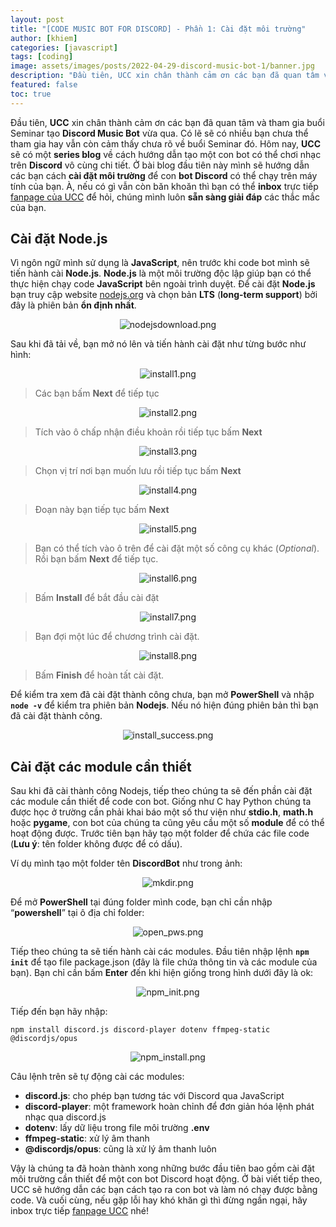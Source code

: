 ```yaml
---
layout: post
title: "[CODE MUSIC BOT FOR DISCORD] - Phần 1: Cài đặt môi trường"
author: [khiem]
categories: [javascript]
tags: [coding]
image: assets/images/posts/2022-04-29-discord-music-bot-1/banner.jpg
description: "Đầu tiên, UCC xin chân thành cảm ơn các bạn đã quan tâm và tham gia buổi Seminar tạo Discord Music Bot vừa qua. Có lẽ sẽ có nhiều bạn chưa thể tham gia hay vẫn còn cảm thấy chưa rõ về buổi Seminar đó. Hôm nay, UCC sẽ có một series blog về cách hướng dẫn tạo một con bot có thể chơi nhạc trên Discord vô cùng chi tiết. Ở bài blog đầu tiên này mình sẽ hướng dẫn các bạn cách cài đặt môi trường* để con bot Discord có thể chạy trên máy tính của bạn. À, nếu có gì vẫn còn băn khoăn thì bạn có thể inbox trực tiếp fanpage của UCC để hỏi, chúng mình luôn sẵn sàng giải đáp các thắc mắc của bạn."
featured: false
toc: true
---
```


Đầu tiên, **UCC** xin chân thành cảm ơn các bạn đã quan tâm và tham gia buổi Seminar tạo **Discord Music Bot** vừa qua. Có lẽ sẽ có nhiều bạn chưa thể tham gia hay vẫn còn cảm thấy chưa rõ về buổi Seminar đó. Hôm nay, **UCC** sẽ có một **series blog** về cách hướng dẫn tạo một con bot có thể chơi nhạc trên **Discord** vô cùng chi tiết. Ở bài blog đầu tiên này mình sẽ hướng dẫn các bạn cách **cài đặt môi trường** để con **bot Discord** có thể chạy trên máy tính của bạn. À, nếu có gì vẫn còn băn khoăn thì bạn có thể **inbox** trực tiếp [fanpage của UCC](https://www.facebook.com/USTH.Coders.Club) để hỏi, chúng mình luôn **sẵn sàng giải đáp** các thắc mắc của bạn.

## Cài đặt Node.js

Vì ngôn ngữ mình sử dụng là **JavaScript**, nên trước khi code bot mình sẽ tiến hành cài **Node.js**. **Node.js** là một môi trường độc lập giúp bạn có thể thực hiện chạy code **JavaScript** bên ngoài trình duyệt. Để cài đặt **Node.js** bạn truy cập website [nodejs.org](http://nodejs.org) và chọn bản **LTS** (**long-term support**) bởi đây là phiên bản **ổn định nhất**.

<p style="text-align: center;"><img src="/assets/images/posts/2022-04-29-discord-music-bot-1/nodejsdownload.png" alt="nodejsdownload.png"></p>

Sau khi đã tải về, bạn mở nó lên và tiến hành cài đặt như từng bước như hình:

<p style="text-align: center;"><img src="/assets/images/posts/2022-04-29-discord-music-bot-1/install1.png" alt="install1.png"></p>

> Các bạn bấm **Next** để tiếp tục
> 

<p style="text-align: center;"><img src="/assets/images/posts/2022-04-29-discord-music-bot-1/install2.png" alt="install2.png"></p>

> Tích vào ô chấp nhận điều khoản rồi tiếp tục bấm **Next**
> 

<p style="text-align: center;"><img src="/assets/images/posts/2022-04-29-discord-music-bot-1/install3.png" alt="install3.png"></p>

> Chọn vị trí nơi bạn muốn lưu rồi tiếp tục bấm **Next**
> 

<p style="text-align: center;"><img src="/assets/images/posts/2022-04-29-discord-music-bot-1/install4.png" alt="install4.png"></p>

> Đoạn này bạn tiếp tục bấm **Next**
> 

<p style="text-align: center;"><img src="/assets/images/posts/2022-04-29-discord-music-bot-1/install5.png" alt="install5.png"></p>

> Bạn có thể tích vào ô trên để cài đặt một số công cụ khác (*Optional*). Rồi bạn bấm **Next** để tiếp tục.
> 

<p style="text-align: center;"><img src="/assets/images/posts/2022-04-29-discord-music-bot-1/install6.png" alt="install6.png"></p>

> Bấm **Install** để bắt đầu cài đặt
> 

<p style="text-align: center;"><img src="/assets/images/posts/2022-04-29-discord-music-bot-1/install7.png" alt="install7.png"></p>

> Bạn đợi một lúc để chương trình cài đặt.
> 

<p style="text-align: center;"><img src="/assets/images/posts/2022-04-29-discord-music-bot-1/install8.png" alt="install8.png"></p>

> Bấm **Finish** để hoàn tất cài đặt.
> 

Để kiểm tra xem đã cài đặt thành công chưa, bạn mở **PowerShell** và nhập **`node -v`** để kiểm tra phiên bản **Nodejs**. Nếu nó hiện đúng phiên bản thì bạn đã cài đặt thành công.

<p style="text-align: center;"><img src="/assets/images/posts/2022-04-29-discord-music-bot-1/install_success.png" alt="install_success.png"></p>

## Cài đặt các module cần thiết

Sau khi đã cài thành công Nodejs, tiếp theo chúng ta sẽ đến phần cài đặt các module cần thiết để code con bot. Giống như C hay Python chúng ta được học ở trường cần phải khai báo một số thư viện như **stdio.h**, **math.h** hoặc **pygame**, con bot của chúng ta cũng yêu cầu một số **module** để có thể hoạt động được. Trước tiên bạn hãy tạo một folder để chứa các file code (**Lưu ý**: tên folder không được để có dấu). 

Ví dụ mình tạo một folder tên **DiscordBot** như trong ảnh:

<p style="text-align: center;"><img src="/assets/images/posts/2022-04-29-discord-music-bot-1/mkdir.png" alt="mkdir.png"></p>

Để mở **PowerShell** tại đúng folder mình code, bạn chỉ cần nhập “**powershell**” tại ô địa chỉ folder:

<p style="text-align: center;"><img src="/assets/images/posts/2022-04-29-discord-music-bot-1/open_pws.png" alt="open_pws.png"></p>

Tiếp theo chúng ta sẽ tiến hành cài các modules. Đầu tiên nhập lệnh **`npm init`** để tạo file package.json (đây là file chứa thông tin và các module của bạn). Bạn chỉ cần bấm **Enter** đến khi hiện giống trong hình dưới đây là ok:

<p style="text-align: center;"><img src="/assets/images/posts/2022-04-29-discord-music-bot-1/npm_init.png" alt="npm_init.png"></p>

Tiếp đến bạn hãy nhập:

`npm install discord.js discord-player dotenv ffmpeg-static @discordjs/opus`

<p style="text-align: center;"><img src="/assets/images/posts/2022-04-29-discord-music-bot-1/npm_install.png" alt="npm_install.png"></p>

Câu lệnh trên sẽ tự động cài các modules:

- **discord.js**: cho phép bạn tương tác với Discord qua JavaScript
- **discord-player**: một framework hoàn chỉnh để đơn giản hóa lệnh phát nhạc qua discord.js
- **dotenv**: lấy dữ liệu trong file môi trường **.env**
- **ffmpeg-static**: xử lý âm thanh
- **@discordjs/opus**: cũng là xử lý âm thanh luôn

Vậy là chúng ta đã hoàn thành xong những bước đầu tiên bao gồm cài đặt môi trường cần thiết để một con bot Discord hoạt động. Ở bài viết tiếp theo, UCC sẽ hướng dẫn các bạn cách tạo ra con bot và làm nó chạy được bằng code. Và cuối cùng, nếu gặp lỗi hay khó khăn gì thì đừng ngần ngại, hãy inbox trực tiếp [fanpage UCC](https://www.facebook.com/USTH.Coders.Club) nhé!